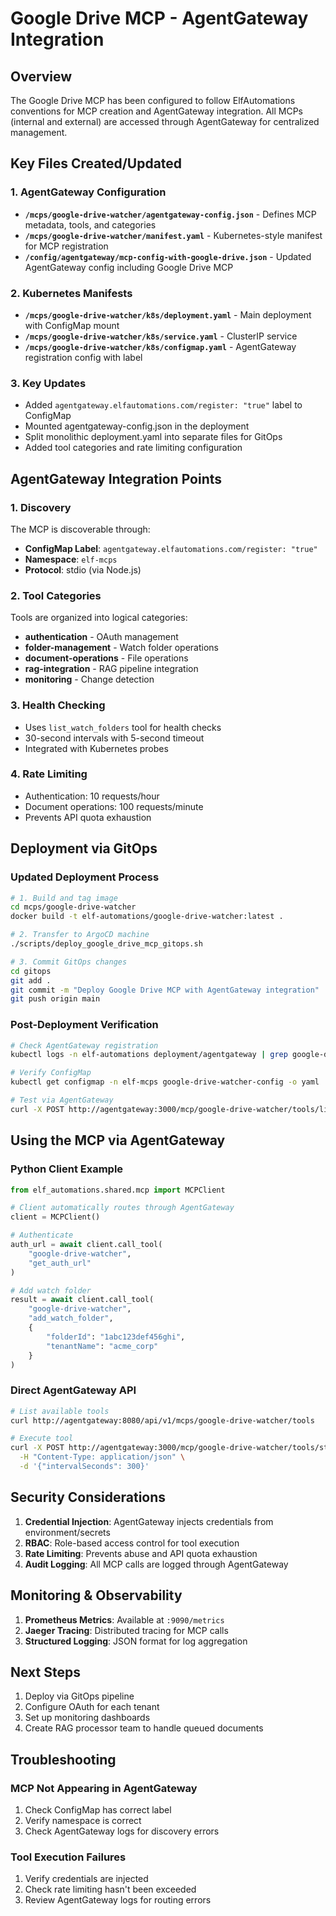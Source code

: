 # Google Drive MCP - AgentGateway Integration

## Overview

The Google Drive MCP has been configured to follow ElfAutomations conventions for MCP creation and AgentGateway integration. All MCPs (internal and external) are accessed through AgentGateway for centralized management.

## Key Files Created/Updated

### 1. AgentGateway Configuration
- **`/mcps/google-drive-watcher/agentgateway-config.json`** - Defines MCP metadata, tools, and categories
- **`/mcps/google-drive-watcher/manifest.yaml`** - Kubernetes-style manifest for MCP registration
- **`/config/agentgateway/mcp-config-with-google-drive.json`** - Updated AgentGateway config including Google Drive MCP

### 2. Kubernetes Manifests
- **`/mcps/google-drive-watcher/k8s/deployment.yaml`** - Main deployment with ConfigMap mount
- **`/mcps/google-drive-watcher/k8s/service.yaml`** - ClusterIP service
- **`/mcps/google-drive-watcher/k8s/configmap.yaml`** - AgentGateway registration config with label

### 3. Key Updates
- Added `agentgateway.elfautomations.com/register: "true"` label to ConfigMap
- Mounted agentgateway-config.json in the deployment
- Split monolithic deployment.yaml into separate files for GitOps
- Added tool categories and rate limiting configuration

## AgentGateway Integration Points

### 1. Discovery
The MCP is discoverable through:
- **ConfigMap Label**: `agentgateway.elfautomations.com/register: "true"`
- **Namespace**: `elf-mcps`
- **Protocol**: stdio (via Node.js)

### 2. Tool Categories
Tools are organized into logical categories:
- **authentication** - OAuth management
- **folder-management** - Watch folder operations
- **document-operations** - File operations
- **rag-integration** - RAG pipeline integration
- **monitoring** - Change detection

### 3. Health Checking
- Uses `list_watch_folders` tool for health checks
- 30-second intervals with 5-second timeout
- Integrated with Kubernetes probes

### 4. Rate Limiting
- Authentication: 10 requests/hour
- Document operations: 100 requests/minute
- Prevents API quota exhaustion

## Deployment via GitOps

### Updated Deployment Process
```bash
# 1. Build and tag image
cd mcps/google-drive-watcher
docker build -t elf-automations/google-drive-watcher:latest .

# 2. Transfer to ArgoCD machine
./scripts/deploy_google_drive_mcp_gitops.sh

# 3. Commit GitOps changes
cd gitops
git add .
git commit -m "Deploy Google Drive MCP with AgentGateway integration"
git push origin main
```

### Post-Deployment Verification
```bash
# Check AgentGateway registration
kubectl logs -n elf-automations deployment/agentgateway | grep google-drive

# Verify ConfigMap
kubectl get configmap -n elf-mcps google-drive-watcher-config -o yaml

# Test via AgentGateway
curl -X POST http://agentgateway:3000/mcp/google-drive-watcher/tools/list_watch_folders
```

## Using the MCP via AgentGateway

### Python Client Example
```python
from elf_automations.shared.mcp import MCPClient

# Client automatically routes through AgentGateway
client = MCPClient()

# Authenticate
auth_url = await client.call_tool(
    "google-drive-watcher",
    "get_auth_url"
)

# Add watch folder
result = await client.call_tool(
    "google-drive-watcher",
    "add_watch_folder",
    {
        "folderId": "1abc123def456ghi",
        "tenantName": "acme_corp"
    }
)
```

### Direct AgentGateway API
```bash
# List available tools
curl http://agentgateway:8080/api/v1/mcps/google-drive-watcher/tools

# Execute tool
curl -X POST http://agentgateway:3000/mcp/google-drive-watcher/tools/start_monitoring \
  -H "Content-Type: application/json" \
  -d '{"intervalSeconds": 300}'
```

## Security Considerations

1. **Credential Injection**: AgentGateway injects credentials from environment/secrets
2. **RBAC**: Role-based access control for tool execution
3. **Rate Limiting**: Prevents abuse and API quota exhaustion
4. **Audit Logging**: All MCP calls are logged through AgentGateway

## Monitoring & Observability

1. **Prometheus Metrics**: Available at `:9090/metrics`
2. **Jaeger Tracing**: Distributed tracing for MCP calls
3. **Structured Logging**: JSON format for log aggregation

## Next Steps

1. Deploy via GitOps pipeline
2. Configure OAuth for each tenant
3. Set up monitoring dashboards
4. Create RAG processor team to handle queued documents

## Troubleshooting

### MCP Not Appearing in AgentGateway
1. Check ConfigMap has correct label
2. Verify namespace is correct
3. Check AgentGateway logs for discovery errors

### Tool Execution Failures
1. Verify credentials are injected
2. Check rate limiting hasn't been exceeded
3. Review AgentGateway logs for routing errors